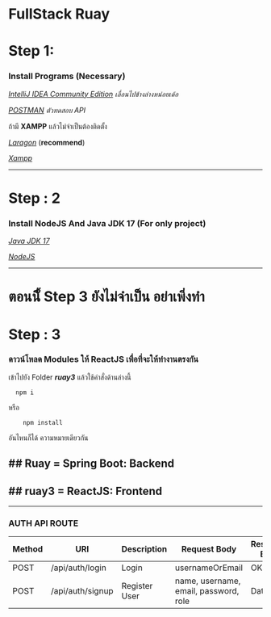 # FullStack Ruay

<div>
  <h1>Step 1: </h1>
  <h3>Install Programs (Necessary)</h3>

  *[IntelliJ IDEA Community Edition](https://www.jetbrains.com/idea/download/?section=windows)*  *เลื่อนไปข้างล่างหน่อยเด้อ*

  *[POSTMAN](https://www.postman.com/downloads/)* *ตัวทดสอบ API*

  ถ้ามี <strong>XAMPP</strong> แล้วไม่จำเป็นต้องติดตั้ง

  *[Laragon](https://laragon.org/download/)*  (**recommend**)
  
  *[Xampp](https://www.apachefriends.org/download.html)*
  
</div>

<hr/>

<div>
  <h1>Step : 2</h1>
  <h3>Install NodeJS And Java JDK 17 (For only project)</h3>

  *[Java JDK 17](https://www.oracle.com/java/technologies/javase/jdk17-archive-downloads.html)*
  
  *[NodeJS](https://nodejs.org/en)*
</div>

<hr/>

<h1>ตอนนีั้ Step 3 ยังไม่จำเป็น <strong>อย่าเพิ่งทำ</strong> </h1>
<div>
  <h1>Step : 3</h1>
  <h3>ดาวน์โหลด Modules ให้ ReactJS เพื่อที่จะให้ทำงานตรงกัน</h3>
<p>เข้าไปยัง Folder <strong><i>ruay3</i></strong> แล้วใช้คำสั่งด้านล่างนี้</p>

  ```nodejs
    npm i
  ```
หรือ
```nodejs
    npm install
  ```
  <p>อันไหนก็ได้ ความหมายเดียวกัน</p>
  
</div>

<div>
  <h2>## Ruay = Spring Boot: Backend</h2>
  <h2>## ruay3 = ReactJS: Frontend</h2>
</div>
<hr />

<h3>AUTH API ROUTE</h3>

| Method | URI              | Description   | Request Body                          | Response Body |
|--------|------------------|---------------|---------------------------------------|---------------|
| POST   | /api/auth/login  | Login         | usernameOrEmail                       | OK            |
| POST   | /api/auth/signup | Register User | name, username, email, password, role | Data          |

